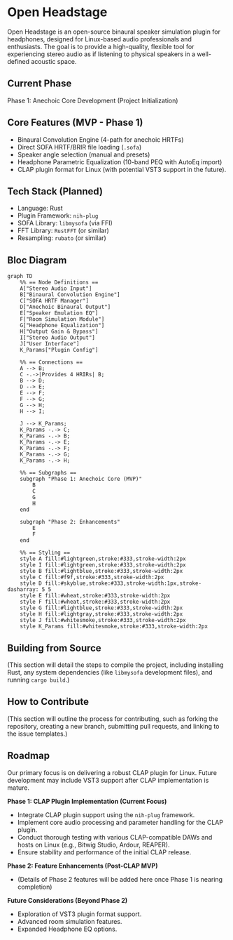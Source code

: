 # Open Headstage

Open Headstage is an open-source binaural speaker simulation plugin for headphones, designed for Linux-based audio professionals and enthusiasts.
The goal is to provide a high-quality, flexible tool for experiencing stereo audio as if listening to physical speakers in a well-defined acoustic space.

## Current Phase
Phase 1: Anechoic Core Development (Project Initialization)

## Core Features (MVP - Phase 1)
- Binaural Convolution Engine (4-path for anechoic HRTFs)
- Direct SOFA HRTF/BRIR file loading (`.sofa`)
- Speaker angle selection (manual and presets)
- Headphone Parametric Equalization (10-band PEQ with AutoEq import)
- CLAP plugin format for Linux (with potential VST3 support in the future).

## Tech Stack (Planned)
- Language: Rust
- Plugin Framework: `nih-plug`
- SOFA Library: `libmysofa` (via FFI)
- FFT Library: `RustFFT` (or similar)
- Resampling: `rubato` (or similar)

## Bloc Diagram
```mermaid
graph TD
    %% == Node Definitions ==
    A["Stereo Audio Input"]
    B["Binaural Convolution Engine"]
    C["SOFA HRTF Manager"]
    D["Anechoic Binaural Output"]
    E["Speaker Emulation EQ"]
    F["Room Simulation Module"]
    G["Headphone Equalization"]
    H["Output Gain & Bypass"]
    I["Stereo Audio Output"]
    J["User Interface"]
    K_Params["Plugin Config"]

    %% == Connections ==
    A --> B;
    C -.->|Provides 4 HRIRs| B;
    B --> D;
    D --> E;
    E --> F;
    F --> G;
    G --> H;
    H --> I;

    J --> K_Params;
    K_Params -.-> C;
    K_Params -.-> B;
    K_Params -.-> E;
    K_Params -.-> F;
    K_Params -.-> G;
    K_Params -.-> H;

    %% == Subgraphs ==
    subgraph "Phase 1: Anechoic Core (MVP)"
        B
        C
        G
        H
    end

    subgraph "Phase 2: Enhancements"
        E
        F
    end

    %% == Styling ==
    style A fill:#lightgreen,stroke:#333,stroke-width:2px
    style I fill:#lightgreen,stroke:#333,stroke-width:2px
    style B fill:#lightblue,stroke:#333,stroke-width:2px
    style C fill:#f9f,stroke:#333,stroke-width:2px
    style D fill:#skyblue,stroke:#333,stroke-width:1px,stroke-dasharray: 5 5
    style E fill:#wheat,stroke:#333,stroke-width:2px
    style F fill:#wheat,stroke:#333,stroke-width:2px
    style G fill:#lightblue,stroke:#333,stroke-width:2px
    style H fill:#lightgray,stroke:#333,stroke-width:2px
    style J fill:#whitesmoke,stroke:#333,stroke-width:2px
    style K_Params fill:#whitesmoke,stroke:#333,stroke-width:2px
```

## Building from Source
(This section will detail the steps to compile the project, including installing Rust, any system dependencies (like `libmysofa` development files), and running `cargo build`.)

## How to Contribute
(This section will outline the process for contributing, such as forking the repository, creating a new branch, submitting pull requests, and linking to the issue templates.)

## Roadmap

Our primary focus is on delivering a robust CLAP plugin for Linux. Future development may include VST3 support after CLAP implementation is mature.

**Phase 1: CLAP Plugin Implementation (Current Focus)**
- Integrate CLAP plugin support using the `nih-plug` framework.
- Implement core audio processing and parameter handling for the CLAP plugin.
- Conduct thorough testing with various CLAP-compatible DAWs and hosts on Linux (e.g., Bitwig Studio, Ardour, REAPER).
- Ensure stability and performance of the initial CLAP release.

**Phase 2: Feature Enhancements (Post-CLAP MVP)**
- (Details of Phase 2 features will be added here once Phase 1 is nearing completion)

**Future Considerations (Beyond Phase 2)**
- Exploration of VST3 plugin format support.
- Advanced room simulation features.
- Expanded Headphone EQ options.
